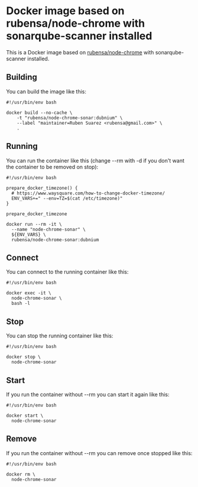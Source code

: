 # Docker image based on rubensa/node-chrome with sonarqube-scanner installed

This is a Docker image based on [rubensa/node-chrome](https://github.com/rubensa/docker-node-chrome) with sonarqube-scanner installed.

## Building

You can build the image like this:

```
#!/usr/bin/env bash

docker build --no-cache \
	-t "rubensa/node-chrome-sonar:dubnium" \
	--label "maintainer=Ruben Suarez <rubensa@gmail.com>" \
	.
```

## Running

You can run the container like this (change --rm with -d if you don't want the container to be removed on stop):

```
#!/usr/bin/env bash

prepare_docker_timezone() {
  # https://www.waysquare.com/how-to-change-docker-timezone/
  ENV_VARS+=" --env=TZ=$(cat /etc/timezone)"
}

prepare_docker_timezone

docker run --rm -it \
  --name "node-chrome-sonar" \
  ${ENV_VARS} \
  rubensa/node-chrome-sonar:dubnium
```

## Connect

You can connect to the running container like this:

```
#!/usr/bin/env bash

docker exec -it \
  node-chrome-sonar \
  bash -l
```

## Stop

You can stop the running container like this:

```
#!/usr/bin/env bash

docker stop \
  node-chrome-sonar
```

## Start

If you run the container without --rm you can start it again like this:

```
#!/usr/bin/env bash

docker start \
  node-chrome-sonar
```

## Remove

If you run the container without --rm you can remove once stopped like this:

```
#!/usr/bin/env bash

docker rm \
  node-chrome-sonar
```
